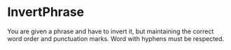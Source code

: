 # InvertPhrase
You are given a phrase and have to invert it, but maintaining the correct word order and  punctuation marks. Word with hyphens must be respected.
